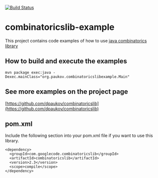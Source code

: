 [![Build Status](https://travis-ci.com/dpaukov/combinatoricslib-example.svg?branch=master)](https://travis-ci.com/github/dpaukov/combinatoricslib-example)

# combinatoricslib-example
This project contains code examples of how to use [java combinatorics library](https://github.com/dpaukov/combinatoricslib)


## How to build and execute the examples

```
mvn package exec:java -Dexec.mainClass="org.paukov.combinatoricslibexample.Main"
```


## See more examples on the project page
[https://github.com/dpaukov/combinatoricslib](https://github.com/dpaukov/combinatoricslib)


## pom.xml
Include the following section into your pom.xml file if you want to use this library.
```
<dependency>
  <groupId>com.googlecode.combinatoricslib</groupId>
  <artifactId>combinatoricslib</artifactId>
  <version>2.3</version>
  <scope>compile</scope>
</dependency>
```